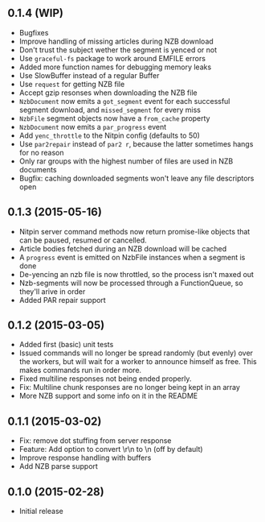 ## 0.1.4 (WIP)

* Bugfixes
* Improve handling of missing articles during NZB download
* Don't trust the subject wether the segment is yenced or not
* Use `graceful-fs` package to work around EMFILE errors
* Added more function names for debugging memory leaks
* Use SlowBuffer instead of a regular Buffer
* Use `request` for getting NZB file
* Accept gzip resonses when downloading the NZB file
* `NzbDocument` now emits a `got_segment` event for each
  successful segment download, and `missed_segment` for every miss
* `NzbFile` segment objects now have a `from_cache` property
* `NzbDocument` now emits a `par_progress` event
* Add `yenc_throttle` to the Nitpin config (defaults to 50)
* Use `par2repair` instead of `par2 r`, because the latter sometimes hangs
  for no reason
* Only rar groups with the highest number of files are used in NZB documents
* Bugfix: caching downloaded segments won't leave any file descriptors open

## 0.1.3 (2015-05-16)

* Nitpin server command methods now return promise-like objects that can be
  paused, resumed or cancelled.
* Article bodies fetched during an NZB download will be cached
* A `progress` event is emitted on NzbFile instances when a segment is done
* De-yencing an nzb file is now throttled, so the process isn't maxed out
* Nzb-segments will now be processed through a FunctionQueue,
  so they'll arive in order
* Added PAR repair support

## 0.1.2 (2015-03-05)

* Added first (basic) unit tests
* Issued commands will no longer be spread randomly (but evenly) over the
  workers, but will wait for a worker to announce himself as free.
  This makes commands run in order more.
* Fixed multiline responses not being ended properly.
* Fix: Multiline chunk responses are no longer being kept in an array
* More NZB support and some info on it in the README

## 0.1.1 (2015-03-02)

* Fix: remove dot stuffing from server response
* Feature: Add option to convert \r\n to \n (off by default)
* Improve response handling with buffers
* Add NZB parse support

## 0.1.0 (2015-02-28)

* Initial release
